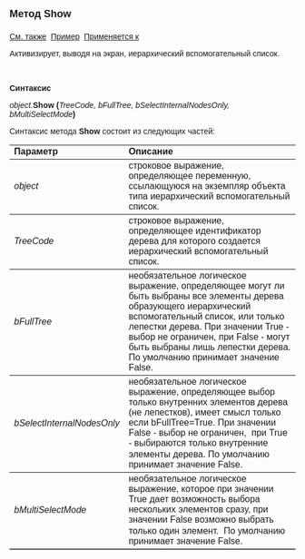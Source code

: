 <html>
<head>
<title>Иерархический вспомогательный список\Show</title>
</head>

<body>

<p><strong><font size="4" face="Arial">Метод Show<br>
<br>
</font></strong><font face="Arial">
<a href="../AsTreeModalBrowser.html">См. также</a>&nbsp; <u>Пример</u>&nbsp; <a href="../AsTreeModalBrowser.html">
Применяется к</a></font></p>

<p><font face="Arial">Активизирует, выводя на экран, иерархический 
вспомогательный список.</font></p>

<p class="label">&nbsp;</p>

<p class="label"><font face="Arial"><b>Синтаксис</b></font></p>

<p><font face="Arial"><em>object.</em><strong>Show (</strong><em>TreeCode, 
bFullTree, bSelectInternalNodesOnly, bMultiSelectMode</em><strong>)</strong></font></p>

<p><font face="Arial">Синтаксис метода <strong>Show</strong>
состоит из следующих частей:</font></p>

<table border="1" cellPadding="5" cols="2" frame="below" rules="rows">
<TBODY>
  <tr vAlign="top">
    <td class="label" width="29%"><font face="Arial"><b>Параметр</b></font></td>
    <td class="label" width="71%"><font face="Arial"><strong>Описание</strong></font></td>
  </tr>
  <tr>
    <td width="29%"><em><font face="Arial">object</font></em></td>
    <td width="71%"><font face="Arial">строковое выражение, 
	определяющее переменную, ссылающуюся на экземпляр объекта типа иерархический 
	вспомогательный список.</font></td>
  </tr>
  <tr>
    <td width="29%"><em><font face="Arial">TreeCode</font></em></td>
    <td width="71%"><font face="Arial">строковое выражение, 
	определяющее идентификатор дерева для которого создается иерархический 
	вспомогательный список.</font></td>
  </tr>
    <tr>
    <td width="29%"><font face="Arial"><em>bFullTree</em></font></td>
    <td width="71%"><font face="Arial">необязательное логическое выражение, определяющее могут 
	ли быть выбраны все элементы дерева образующего иерархический 
	вспомогательный список, или только лепестки дерева. При значении True - 
	выбор не ограничен, при False - могут быть выбр<span lang="ru">а</span>ны<span lang="ru"> лишь</span> лепестки 
	дерева. По умолчанию принимает значение False.</font></td>
    </tr>
    <tr>
    <td width="29%"><font face="Arial"><em>bSelectInternalNodesOnly<br />
        </em></font></td>
    <td width="71%"><font face="Arial">необязательное логическое выражение, определяющее 
        выбор только внутренних элементов дерева (не лепестков), имеет смысл только если bFullTree=True. При значении False - выбор не ограничен,&nbsp; 
        при True&nbsp; - выбираются только внутренние элементы дерева</font>. <font face="Arial">
        По умолчанию принимает значение False.</font> </td>
    </tr>
  <tr>
    <td width="29%"><font face="Arial"><em>bMultiSelectMode<br />
        </em></font></td>
    <td width="71%"><font face="Arial">необязательное логическое выражение, которое при 
        значении True дает возможность выбора нескольких элементов сразу, при значении 
        False возможно выбрать только один элемент. </font>&nbsp;<font face="Arial">По умолчанию 
        принимает значение False.</font>
        
  </tr>
</table>
</body>
</html>
